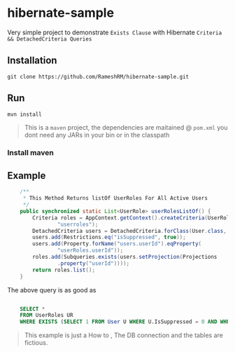 # hibernate-sample
Very simple project to demonstrate `Exists Clause` with Hibernate `Criteria && DetachedCriteria Queries`

## Installation

``
git clone https://github.com/RameshRM/hibernate-sample.git
``

## Run

``
mvn install
``
> This is a `maven` project, the dependencies are maitained @ `pom.xml` you dont need any JARs in your bin or in the classpath

### Install maven

## Example

```Java
	/**
	 * This Method Returns listOf UserRoles For All Active Users
	 */
	public synchronized static List<UserRole> userRolesListOf() {
		Criteria roles = AppContext.getContext().createCriteria(UserRole.class,
				"userroles");
		DetachedCriteria users = DetachedCriteria.forClass(User.class, "users");
		users.add(Restrictions.eq("isSuppressed", true));
		users.add(Property.forName("users.userId").eqProperty(
				"userRoles.userId"));
		roles.add(Subqueries.exists(users.setProjection(Projections
				.property("userId"))));
		return roles.list();
	}
```

The above query is as good as 

```SQL

	SELECT * 
	FROM UserRoles UR
	WHERE EXISTS (SELECT 1 FROM User U WHERE U.IsSuppressed = 0 AND WHERE UR.UserId = U.UserId)
```

> This example is just a How to , The DB connection and the tables are fictious.




